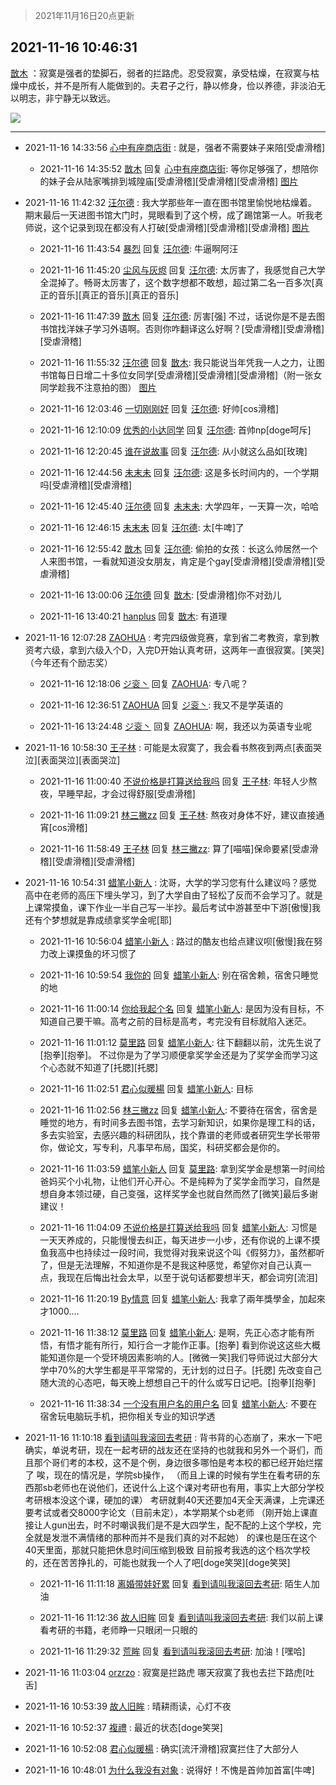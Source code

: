 > 2021年11月16日20点更新
<link rel="stylesheet" href="https://cdn.jsdelivr.net/gh/taotie6/sampleJSON@main/css/photo_show.css">
<meta name="referrer" content="no-referrer" />


 ## 2021-11-16 10:46:31 

 [㪚木](https://www.coolapk.com/feed/31505674?shareKey=NWYzMTdlNmZmMjVhNjE5MzJjN2I~) ：寂寞是强者的垫脚石，弱者的拦路虎。忍受寂寞，承受枯燥，在寂寞与枯燥中成长，并不是所有人能做到的。夫君子之行，静以修身，俭以养德，非淡泊无以明志，非宁静无以致远。 

<div class="album">
<img class="img-item" src="http://image.coolapk.com/feed/2019/0412/17/1081091_1555060673_5592@400x225.gif" />
</div>

 ------- 

- 2021-11-16 14:33:56 [心中有座商店街](uid=1636078) : 就是，强者不需要妹子来陪[受虐滑稽] 

    - 2021-11-16 14:35:52 [㪚木](uid=1081091) 回复 [心中有座商店街](uid=1636078): 等你足够强了，想陪你的妹子会从陆家嘴排到城隍庙[受虐滑稽][受虐滑稽][受虐滑稽] [图片](http://image.coolapk.com/feed/2020/0511/21/1081091_45bad8f3_4880_7713@356x200.gif)

- 2021-11-16 11:42:32 [汪尔德](uid=1595236) : 我大学那些年一直在图书馆里愉悦地枯燥着。期末最后一天进图书馆大门时，晃眼看到了这个榜，成了踢馆第一人。听我老师说，这个记录到现在都没有人打破[受虐滑稽][受虐滑稽][受虐滑稽] [图片](http://image.coolapk.com/feed/2021/1116/11/1595236_4a1c41fa_3778_1533@720x476.jpeg)

    - 2021-11-16 11:43:54 [暴烈](uid=3307053) 回复 [汪尔德](uid=1595236): 牛逼啊阿汪 

    - 2021-11-16 11:45:20 [尘风与灰烬](uid=15331663) 回复 [汪尔德](uid=1595236): 太厉害了，我感觉自己大学全混掉了。畅哥太厉害了，这个数字想都不敢想，超过第二名一百多次[真正的音乐][真正的音乐][真正的音乐] 

    - 2021-11-16 11:47:39 [㪚木](uid=1081091) 回复 [汪尔德](uid=1595236): 厉害[强]
不过，话说你是不是去图书馆找洋妹子学习外语啊。否则你咋翻译这么好啊？[受虐滑稽][受虐滑稽][受虐滑稽] 

    - 2021-11-16 11:55:32 [汪尔德](uid=1595236) 回复 [㪚木](uid=1081091): 我只能说当年凭我一人之力，让图书馆每日日增二十多位女同学[受虐滑稽][受虐滑稽][受虐滑稽]（附一张女同学趁我不注意拍的图） [图片](http://image.coolapk.com/feed/2021/1116/11/1595236_829cb94c_4931_288@640x854.jpeg)

    - 2021-11-16 12:03:46 [一切刚刚好](uid=701389) 回复 [汪尔德](uid=1595236): 好帅[cos滑稽] 

    - 2021-11-16 12:10:09 [优秀的小达同学](uid=3114536) 回复 [汪尔德](uid=1595236): 首帅np[doge呵斥] 

    - 2021-11-16 12:20:45 [谁在说故事](uid=666403) 回复 [汪尔德](uid=1595236): 从小就这么品如[玫瑰] 

    - 2021-11-16 12:44:56 [未末未](uid=3823482) 回复 [汪尔德](uid=1595236): 这是多长时间内的，一个学期吗[受虐滑稽][受虐滑稽] 

    - 2021-11-16 12:45:40 [汪尔德](uid=1595236) 回复 [未末未](uid=3823482): 大学四年，一天算一次，哈哈 

    - 2021-11-16 12:46:15 [未末未](uid=3823482) 回复 [汪尔德](uid=1595236): 太[牛啤]了 

    - 2021-11-16 12:55:42 [㪚木](uid=1081091) 回复 [汪尔德](uid=1595236): 偷拍的女孩：长这么帅居然一个人来图书馆，一看就知道没女朋友，肯定是个gay[受虐滑稽][受虐滑稽][受虐滑稽] 

    - 2021-11-16 13:00:06 [汪尔德](uid=1595236) 回复 [㪚木](uid=1081091): [受虐滑稽]你不对劲儿 

    - 2021-11-16 13:40:21 [hanplus](uid=699112) 回复 [㪚木](uid=1081091): 有道理 

- 2021-11-16 12:07:28 [ZAOHUA](uid=1930793) : 考完四级做竞赛，拿到省二考教资，拿到教资考六级，拿到六级入个D，入完D开始认真考研，这两年一直很寂寞。[笑哭]（今年还有个励志奖） 

    - 2021-11-16 12:18:06 [ジ衮丶](uid=494451) 回复 [ZAOHUA](uid=1930793): 专八呢？ 

    - 2021-11-16 12:36:51 [ZAOHUA](uid=1930793) 回复 [ジ衮丶](uid=494451): 我又不是学英语的 

    - 2021-11-16 13:24:48 [ジ衮丶](uid=494451) 回复 [ZAOHUA](uid=1930793): 啊，我还以为英语专业呢 

- 2021-11-16 10:58:30 [王子林](uid=12373328) : 可能是太寂寞了，我会看书熬夜到两点[表面哭泣][表面哭泣][表面哭泣] 

    - 2021-11-16 11:00:40 [不说价格是打算送给我吗](uid=3415876) 回复 [王子林](uid=12373328): 年轻人少熬夜，早睡早起，才会过得舒服[受虐滑稽] 

    - 2021-11-16 11:09:21 [林三撇zz](uid=1357950) 回复 [王子林](uid=12373328): 熬夜对身体不好，建议直接通宵[cos滑稽] 

    - 2021-11-16 11:58:49 [王子林](uid=12373328) 回复 [林三撇zz](uid=1357950): 算了[喵喵]保命要紧[受虐滑稽][受虐滑稽][受虐滑稽] 

- 2021-11-16 10:54:31 [蜡笔小新人](uid=4236945) : 沈哥，大学的学习您有什么建议吗？感觉高中在老师的高压下埋头学习，到了大学自由了轻松了反而不会学习了。就是上课常摸鱼，课下作业一半自己写一半抄。最后考试中游甚至中下游[傲慢]我还有个梦想就是靠成绩拿奖学金呢[耶] 

    - 2021-11-16 10:56:04 [蜡笔小新人](uid=4236945) : 路过的酷友也给点建议呗[傲慢]我在努力改上课摸鱼的坏习惯了 

    - 2021-11-16 10:59:54 [我你的](uid=3530668) 回复 [蜡笔小新人](uid=4236945): 别在宿舍赖，宿舍只睡觉的地 

    - 2021-11-16 11:00:14 [你给我起个名](uid=754338) 回复 [蜡笔小新人](uid=4236945): 是因为没有目标，不知道自己要干嘛。高考之前的目标是高考，考完没有目标就陷入迷茫。 

    - 2021-11-16 11:01:12 [莫里路](uid=1065155) 回复 [蜡笔小新人](uid=4236945): 往下翻翻以前，沈先生说了[抱拳][抱拳]。
不过你是为了学习顺便拿奖学金还是为了奖学金而学习这个心态就不知道了[托腮][托腮] 

    - 2021-11-16 11:02:51 [君心似暖楊](uid=3303409) 回复 [蜡笔小新人](uid=4236945): 目标 

    - 2021-11-16 11:02:56 [林三撇zz](uid=1357950) 回复 [蜡笔小新人](uid=4236945): 不要待在宿舍，宿舍是睡觉的地方，有时间多去图书馆，去学习新知识，如果你是理工科的话，多去实验室，去感兴趣的科研团队，找个靠谱的老师或者研究生学长带带你，做论文，写专利，凡事早布局，国奖，科研奖都会是你的。 

    - 2021-11-16 11:03:59 [蜡笔小新人](uid=4236945) 回复 [莫里路](uid=1065155): 拿到奖学金是想第一时间给爸妈买个小礼物，让他们开心开心。不是纯粹为了奖学金而学习，自然是想自身本领过硬，自己变强，这样奖学金也就自然而然了[微笑]最后多谢建议！ 

    - 2021-11-16 11:04:09 [不说价格是打算送给我吗](uid=3415876) 回复 [蜡笔小新人](uid=4236945): 习惯是一天天养成的，只能慢慢去纠正，每天进步一小步，还有你说的上课不摸鱼我高中也持续过一段时间，我觉得对我来说这个叫《假努力》，虽然都听了，但是无法理解，不知道你是不是我这种感觉，希望你对自己认真一点，我现在后悔出社会太早，以至于说句话都要想半天，都会词穷[流泪] 

    - 2021-11-16 11:20:19 [By情意](uid=2227064) 回复 [蜡笔小新人](uid=4236945): 我拿了兩年獎學金，加起來才1000.... 

    - 2021-11-16 11:38:12 [莫里路](uid=1065155) 回复 [蜡笔小新人](uid=4236945): 是啊，先正心态才能有所悟，有悟才能有所行，知行合一才能作正事。[抱拳]
看到你说这这些大概能知道你是一个受环境因素影响的人。[微微一笑]我们导师说过大部分大学中70%的大学生都是平平常常的，无计划的过日子。[托腮]
先改变自己随大流的心态吧，每天晚上想想自己干的什么或写日记吧<!--break-->。[抱拳][抱拳] 

    - 2021-11-16 11:38:34 [一个没有用户名的用户名](uid=1314924) 回复 [蜡笔小新人](uid=4236945): 不要在宿舍玩电脑玩手机，把你相关专业的知识学透 

- 2021-11-16 11:10:18 [看到请叫我滚回去考研](uid=3241499) : 背书背的心态崩了，来水一下吧
确实，单说考研，现在一起考研的战友还在坚持的也就我和另外一个哥们，而且那个哥们考的本校，这不是个例，身边很多哪怕是考本校的都已经开始烂摆了
唉，现在的情况是，学院sb操作，
（而且上课的时候有学生在看考研的东西那sb老师也在说他们<!--break-->，还说什么上这个课对考研也有用，事实上大部分学校考研根本没这个课，硬加的课）
考研就剩40天还要加4天全天满课，上完课还要考试或者交8000字论文（目前未定），本学期某个sb老师
（刚开始上课直接让人gun出去，时不时嘲讽我们是不是大四学生，配不配的上这个学校，完全就是发泄不满情绪的那种而并不是我们真的对不起她）
的课也是压在这个40天里面，那就只能把休息时间压缩到极致
目前报考我选的这个档次学校的，还在苦苦挣扎的，可能也就我一个人了吧[doge笑哭][doge笑哭] 

    - 2021-11-16 11:11:18 [离婚带娃好累](uid=8385282) 回复 [看到请叫我滚回去考研](uid=3241499): 陌生人加油 

    - 2021-11-16 11:12:36 [故人旧眸](uid=5481001) 回复 [看到请叫我滚回去考研](uid=3241499): 我们以前上课看考研的书籍，老师睁一只眼闭一只眼的 

    - 2021-11-16 11:29:32 [荒眸](uid=4120945) 回复 [看到请叫我滚回去考研](uid=3241499): 加油！[嘿哈] 

- 2021-11-16 11:03:04 [orzrzo](uid=1007653) : 寂寞是拦路虎
哪天寂寞了我也去拦下路虎[吐舌] 

- 2021-11-16 10:53:39 [故人旧眸](uid=5481001) : 晴耕雨读，心灯不夜 

- 2021-11-16 10:52:37 [複禮](uid=1437066) : 最近的状态[doge笑哭] 

- 2021-11-16 10:52:08 [君心似暖楊](uid=3303409) : 确实[流汗滑稽]寂寞拦住了大部分人 

- 2021-11-16 10:48:01 [为什么我没有对象](uid=2236988) : 说得好！不愧是首帅加首富[牛啤] 

